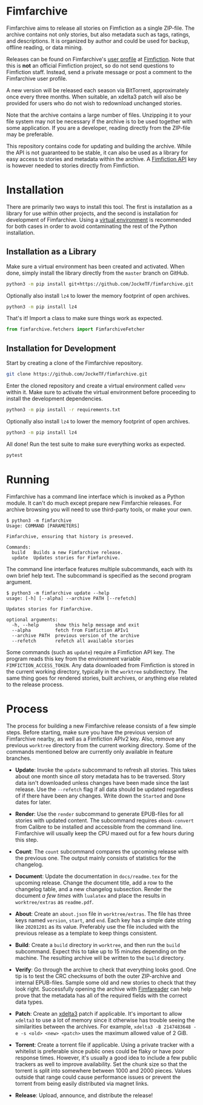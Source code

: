 # Fimfarchive

Fimfarchive aims to release all stories on Fimfiction as a single ZIP-file. The
archive contains not only stories, but also metadata such as tags, ratings, and
descriptions. It is organized by author and could be used for backup, offline
reading, or data mining.

Releases can be found on Fimfarchive's [user profile] at [Fimfiction]. Note
that this is **not** an official Fimfiction project, so do not send questions
to Fimfiction staff. Instead, send a private message or post a comment to the
Fimfarchive user profile.

A new version will be released each season via BitTorrent, approximately once
every three months. When suitable, an xdelta3 patch will also be provided for
users who do not wish to redownload unchanged stories.

Note that the archive contains a large number of files. Unzipping it to your
file system may not be necessary if the archive is to be used together with
some application. If you are a developer, reading directly from the ZIP-file
may be preferable.

This repository contains code for updating and building the archive. While the
API is not guaranteed to be stable, it can also be used as a library for easy
access to stories and metadata within the archive. A [Fimfiction API] key is
however needed to stories directly from Fimfiction.

[Fimfiction]: https://www.fimfiction.net
[Fimfiction API]: https://www.fimfiction.net/developers/api/v2/docs
[user profile]: https://www.fimfiction.net/user/116950/Fimfarchive


# Installation

There are primarily two ways to install this tool. The first is installation as
a library for use within other projects, and the second is installation for
development of Fimfarchive. Using a [virtual environment] is recommended for
both cases in order to avoid contaminating the rest of the Python installation.

## Installation as a Library

Make sure a virtual environment has been created and activated. When done,
simply install the library directly from the `master` branch on GitHub.

```bash
python3 -m pip install git+https://github.com/JockeTF/fimfarchive.git
```

Optionally also install `lz4` to lower the memory footprint of open archives.

```bash
python3 -m pip install lz4
```

That's it! Import a class to make sure things work as expected.

```python
from fimfarchive.fetchers import FimfarchiveFetcher
```

## Installation for Development

Start by creating a clone of the Fimfarchive repository.

```bash
git clone https://github.com/JockeTF/fimfarchive.git
```

Enter the cloned repository and create a virtual environment called `venv`
within it. Make sure to activate the virtual environment before proceeding to
install the development dependencies.

```bash
python3 -m pip install -r requirements.txt
```

Optionally also install `lz4` to lower the memory footprint of open archives.

```bash
python3 -m pip install lz4
```

All done! Run the test suite to make sure everything works as expected.

```bash
pytest
```

[virtual environment]: https://docs.python.org/3/tutorial/venv.html


# Running

Fimfarchive has a command line interface which is invoked as a Python module.
It can't do much except prepare new Fimfarchie releases. For archive browsing
you will need to use third-party tools, or make your own.

```
$ python3 -m fimfarchive
Usage: COMMAND [PARAMETERS]

Fimfarchive, ensuring that history is preseved.

Commands:
  build   Builds a new Fimfarchive release.
  update  Updates stories for Fimfarchive.
```

The command line interface features multiple subcommands, each with its own
brief help text. The subcommand is specified as the second program argument.

```
$ python3 -m fimfarchive update --help
usage: [-h] [--alpha] --archive PATH [--refetch]

Updates stories for Fimfarchive.

optional arguments:
  -h, --help      show this help message and exit
  --alpha         fetch from Fimfiction APIv1
  --archive PATH  previous version of the archive
  --refetch       refetch all available stories
```

Some commands (such as `update`) require a Fimfiction API key. The program
reads this key from the environment variable `FIMFICTION_ACCESS_TOKEN`. Any
data downloaded from Fimfiction is stored in the current working directory,
typically in the `worktree` subdirectory. The same thing goes for rendered
stories, built archives, or anything else related to the release process.


# Process

The process for building a new Fimfarchive release consists of a few simple
steps. Before starting, make sure you have the previous version of Fimfarchive
nearby, as well as a Fimfiction APIv2 key. Also, remove any previous `worktree`
directory from the current working directory. Some of the commands mentioned
below are currently only available in feature branches.

- **Update**: Invoke the `update` subcommand to refresh all stories. This takes
  about one month since _all_ story metadata has to be traversed. Story data
  isn't downloaded unless changes have been made since the last release. Use
  the `--refetch` flag if all data should be updated regardless of if there
  have been any changes. Write down the `Started` and `Done` dates for later.

- **Render**: Use the `render` subcommand to generate EPUB-files for all
  stories with updated content. The subcommand requires `ebook-convert` from
  Calibre to be installed and accessible from the command line. Fimfarchive
  will usually keep the CPU maxed out for a few hours during this step.

- **Count**: The `count` subcommand compares the upcoming release with the
  previous one. The output mainly consists of statistics for the changelog.

- **Document**: Update the documentation in `docs/readme.tex` for the upcoming
  release. Change the document title, add a row to the changelog table, and a
  new changelog subsection. Render the document _a few times_ with `lualatex`
  and place the results in `worktree/extras` as `readme.pdf`.

- **About**: Create an `about.json` file in `worktree/extras`. The file has
  three keys named `version`, `start`, and `end`. Each key has a simple date
  string like `20201201` as its value. Preferably use the file included with
  the previous release as a template to keep things consistent.

- **Build**: Create a `build` directory in `worktree`, and then run the `build`
  subcommand. Expect this to take up to 15 minutes depending on the machine.
  The resulting archive will be written to the `build` directory.

- **Verify**: Go through the archive to check that everything looks good. One
  tip is to test the CRC checksums of both the outer ZIP-archive and internal
  EPUB-files. Sample some old and new stories to check that they look right.
  Successfully opening the archive with [Fimfareader] can help prove that the
  metadata has all of the required fields with the correct data types.

- **Patch**: Create an [xdelta3] patch if applicable. It's important to allow
  `xdelta3` to use a lot of memory since it otherwise has trouble seeing the
  similarities between the archives. For example, `xdelta3 -B 2147483648 -e -s
  <old> <new> <patch>` uses the maximum allowed value of 2 GiB.

- **Torrent**: Create a torrent file if applicable. Using a private tracker
  with a whitelist is preferable since public ones could be flaky or have poor
  response times. However, it's usually a good idea to include a few public
  trackers as well to improve availability. Set the chunk size so that the
  torrent is split into somewhere between 1000 and 2000 pieces. Values outside
  that range could cause performance issues or prevent the torrent from being
  easily distributed via magnet links.

- **Release**: Upload, announce, and distribute the release!

[Calibre]: https://calibre-ebook.com
[Fimfareader]: https://github.com/JockeTF/fimfareader
[xdelta3]: http://xdelta.org
